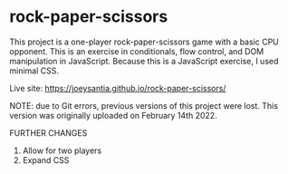 # rock-paper-scissors

This project is a one-player rock-paper-scissors game with a basic CPU opponent. This is an exercise in conditionals, flow control, and DOM manipulation in JavaScript. Because this is a JavaScript exercise, I used minimal CSS.

Live site: https://joeysantia.github.io/rock-paper-scissors/

NOTE: due to Git errors, previous versions of this project were lost. This version was originally uploaded on February 14th 2022.

FURTHER CHANGES
1. Allow for two players
2. Expand CSS
